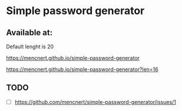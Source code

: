 # Simple password generator

## Available at:

Default lenght is 20

https://mencnert.github.io/simple-password-generator

https://mencnert.github.io/simple-password-generator?len=16

## TODO

- [ ] https://github.com/mencnert/simple-password-generator/issues/1
